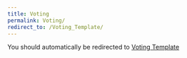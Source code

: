 ```yaml
---
title: Voting
permalink: Voting/
redirect_to: /Voting_Template/
---
```


You should automatically be redirected to [Voting Template](/Voting_Template/)

